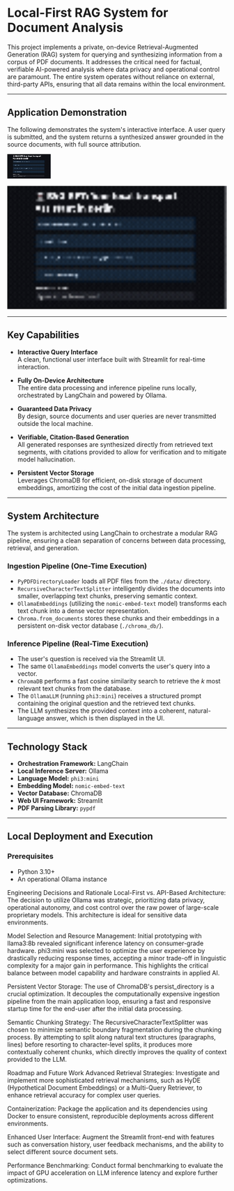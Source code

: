 # Local-First RAG System for Document Analysis

This project implements a private, on-device Retrieval-Augmented Generation (RAG) system for querying and synthesizing information from a corpus of PDF documents. It addresses the critical need for factual, verifiable AI-powered analysis where data privacy and operational control are paramount. The entire system operates without reliance on external, third-party APIs, ensuring that all data remains within the local environment.

---

## Application Demonstration

The following demonstrates the system's interactive interface. A user query is submitted, and the system returns a synthesized answer grounded in the source documents, with full source attribution.

![Demo](assets/demo.gif)

<img src="assets/demo.gif" alt="Demo animation" width="600"/>

---

## Key Capabilities

- **Interactive Query Interface**  
  A clean, functional user interface built with Streamlit for real-time interaction.

- **Fully On-Device Architecture**  
  The entire data processing and inference pipeline runs locally, orchestrated by LangChain and powered by Ollama.

- **Guaranteed Data Privacy**  
  By design, source documents and user queries are never transmitted outside the local machine.

- **Verifiable, Citation-Based Generation**  
  All generated responses are synthesized directly from retrieved text segments, with citations provided to allow for verification and to mitigate model hallucination.

- **Persistent Vector Storage**  
  Leverages ChromaDB for efficient, on-disk storage of document embeddings, amortizing the cost of the initial data ingestion pipeline.

---

## System Architecture

The system is architected using LangChain to orchestrate a modular RAG pipeline, ensuring a clean separation of concerns between data processing, retrieval, and generation.

### Ingestion Pipeline (One-Time Execution)

- `PyPDFDirectoryLoader` loads all PDF files from the `./data/` directory.
- `RecursiveCharacterTextSplitter` intelligently divides the documents into smaller, overlapping text chunks, preserving semantic context.
- `OllamaEmbeddings` (utilizing the `nomic-embed-text` model) transforms each text chunk into a dense vector representation.
- `Chroma.from_documents` stores these chunks and their embeddings in a persistent on-disk vector database (`./chroma_db/`).

### Inference Pipeline (Real-Time Execution)

- The user's question is received via the Streamlit UI.
- The same `OllamaEmbeddings` model converts the user's query into a vector.
- `ChromaDB` performs a fast cosine similarity search to retrieve the *k* most relevant text chunks from the database.
- The `OllamaLLM` (running `phi3:mini`) receives a structured prompt containing the original question and the retrieved text chunks.
- The LLM synthesizes the provided context into a coherent, natural-language answer, which is then displayed in the UI.

---

## Technology Stack

- **Orchestration Framework:** LangChain  
- **Local Inference Server:** Ollama  
- **Language Model:** `phi3:mini`  
- **Embedding Model:** `nomic-embed-text`  
- **Vector Database:** ChromaDB  
- **Web UI Framework:** Streamlit  
- **PDF Parsing Library:** `pypdf`

---

## Local Deployment and Execution

### Prerequisites

- Python 3.10+
- An operational Ollama instance


Engineering Decisions and Rationale
Local-First vs. API-Based Architecture: The decision to utilize Ollama was strategic, prioritizing data privacy, operational autonomy, and cost control over the raw power of large-scale proprietary models. This architecture is ideal for sensitive data environments.

Model Selection and Resource Management: Initial prototyping with llama3:8b revealed significant inference latency on consumer-grade hardware. phi3:mini was selected to optimize the user experience by drastically reducing response times, accepting a minor trade-off in linguistic complexity for a major gain in performance. This highlights the critical balance between model capability and hardware constraints in applied AI.

Persistent Vector Storage: The use of ChromaDB's persist_directory is a crucial optimization. It decouples the computationally expensive ingestion pipeline from the main application loop, ensuring a fast and responsive startup time for the end-user after the initial data processing.

Semantic Chunking Strategy: The RecursiveCharacterTextSplitter was chosen to minimize semantic boundary fragmentation during the chunking process. By attempting to split along natural text structures (paragraphs, lines) before resorting to character-level splits, it produces more contextually coherent chunks, which directly improves the quality of context provided to the LLM.

Roadmap and Future Work
Advanced Retrieval Strategies: Investigate and implement more sophisticated retrieval mechanisms, such as HyDE (Hypothetical Document Embeddings) or a Multi-Query Retriever, to enhance retrieval accuracy for complex user queries.

Containerization: Package the application and its dependencies using Docker to ensure consistent, reproducible deployments across different environments.

Enhanced User Interface: Augment the Streamlit front-end with features such as conversation history, user feedback mechanisms, and the ability to select different source document sets.

Performance Benchmarking: Conduct formal benchmarking to evaluate the impact of GPU acceleration on LLM inference latency and explore further optimizations.